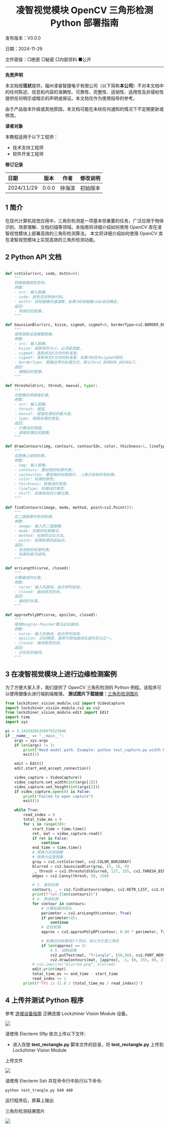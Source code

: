 <h1 align="center">凌智视觉模块 OpenCV 三角形检测 Python 部署指南</h1>

发布版本：V0.0.0

日期：2024-11-29

文件密级：□绝密 □秘密 □内部资料 ■公开  

---

**免责声明**  

本文档按**现状**提供，福州凌睿智捷电子有限公司（以下简称**本公司**）不对本文档中的任何陈述、信息和内容的准确性、可靠性、完整性、适销性、适用性及非侵权性提供任何明示或暗示的声明或保证。本文档仅作为使用指导的参考。  

由于产品版本升级或其他原因，本文档可能在未经任何通知的情况下不定期更新或修改。  

**读者对象**  

本教程适用于以下工程师：  

- 技术支持工程师  
- 软件开发工程师  

**修订记录**  

| **日期**     | **版本** | **作者** | **修改说明** |
|:-----------| -------- |--------| ------------ |
| 2024/11/29 | 0.0.0    | 钟海滨    | 初始版本     |

## 1 简介

在现代计算机视觉应用中，三角形检测是一项基本但重要的任务，广泛应用于物体识别、场景理解、文档扫描等领域。本指南将详细介绍如何使用 OpenCV 库在凌智视觉模块上部署高效的三角形检测算法。 本文将详细介绍如何使用 OpenCV 库在凌智视觉模块上实现高效的三角形检测功能。

## 2 Python API 文档

```python

def cvtColor(src, code, dstCn=0):
    """
    转换图像颜色空间。
    参数:
    - src: 输入图像。
    - code: 颜色空间转换代码。
    - dstCn: 目标图像的通道数，如果为0则根据code自动确定。
    返回:
    - 转换后的图像。
    """

def GaussianBlur(src, ksize, sigmaX, sigmaY=0, borderType=cv2.BORDER_DEFAULT):
    """
    使用高斯滤波模糊图像。
    参数:
    - src: 输入图像。
    - ksize: 高斯核的大小，必须是奇数。
    - sigmaX: 高斯核在X方向的标准差。
    - sigmaY: 高斯核在Y方向的标准差，如果为0则与sigmaX相同。
    - borderType: 图像边界的处理方式，默认为cv2.BORDER_DEFAULT。
    返回:
    - 模糊后的图像。
    """

def threshold(src, thresh, maxval, type):
    """
    对图像应用阈值处理。
    参数:
    - src: 输入图像。
    - thresh: 阈值。
    - maxval: 阈值处理后的最大值。
    - type: 阈值处理的类型。
    返回:
    - 计算出的阈值。
    - 阈值处理后的图像。
    """

def drawContours(img, contours, contourIdx, color, thickness=1, lineType=8, shift=0):
    """
    在图像上绘制轮廓。
    参数:
    - img: 输入图像。
    - contours: 要绘制的轮廓列表。
    - contourIdx: 要绘制的轮廓索引，-1表示绘制所有轮廓。
    - color: 轮廓的颜色。
    - thickness: 轮廓线的厚度。
    - lineType: 轮廓线的类型。
    - shift: 轮廓坐标的小数位数。
    """
 
def findContours(image, mode, method, point=cv2.Point()):
    """
    在二值图像中检测轮廓。
    参数:
    - image: 输入的二值图像。
    - mode: 轮廓的检索模式。
    - method: 轮廓的近似方法。
    - point: 轮廓检索的起始点。
    返回:
    - 检测到的轮廓列表。
    - 轮廓的层次结构。
    """

def arcLength(curve, closed):
    """
    计算曲线的长度。
    参数:
    - curve: 输入的曲线，由点序列组成。
    - closed: 曲线是否封闭。
    返回:
    - 曲线的长度。
    """

def approxPolyDP(curve, epsilon, closed):
    """
    使用Douglas-Peucker算法近似曲线。
    参数:
    - curve: 输入的曲线，由点序列组成。
    - epsilon: 近似精度，通常为原始曲线长度的百分之一。
    - closed: 曲线是否封闭。
    返回:
    - 近似后的曲线。
    """

```

## 3 在凌智视觉模块上进行边缘检测案例 

为了方便大家入手，我们提供了 OpenCV 三角形检测的 Python 例程。该程序可以使用摄像头进行端到端推理。
**测试图片下载链接：**[三角形检测图片](https://gitee.com/LockzhinerAI/LockzhinerVisionModule/releases/download/v0.0.4/triangle.png)

```python
from lockzhiner_vision_module.cv2 import VideoCapture
import lockzhiner_vision_module.cv2 as cv2
from lockzhiner_vision_module.edit import Edit
import time
import sys

pi = 3.14159265358979323846
if __name__ == "__main__":
    args = sys.argv
    if len(args) != 3:
        print("Need model path. Example: python test_capture.py width height")
        exit(1)

    edit = Edit()
    edit.start_and_accept_connection()

    video_capture = VideoCapture()
    video_capture.set_width(int(args[1]))
    video_capture.set_height(int(args[2]))
    if video_capture.open(0) is False:
        print("Failed to open capture")
        exit(1)

    while True:
        read_index = 0
        total_time_ms = 0
        for i in range(30):
            start_time = time.time()
            ret, mat = video_capture.read()
            if ret is False:
                continue
            end_time = time.time()
            # 转换为灰度图像
            # 转换为灰度图像
            gray = cv2.cvtColor(mat, cv2.COLOR_BGR2GRAY)
            blurred = cv2.GaussianBlur(gray, (3, 3), 0)
            _, thresh = cv2.threshold(blurred, 127, 255, cv2.THRESH_BINARY)
            edges = cv2.Canny(thresh, 50, 150)

            # 3. 查找轮廓
            contours, _ = cv2.findContours(edges, cv2.RETR_LIST, cv2.CHAIN_APPROX_NONE)
            print(f"len:{len(contours)}")
            # 4. 筛选轮廓
            for contour in contours:
                # 计算轮廓的周长
                perimeter = cv2.arcLength(contour, True)
                if perimeter<15:
                    continue
                # 近似轮廓
                approx = cv2.approxPolyDP(contour, 0.04 * perimeter, True)

                # 如果近似轮廓有3个顶点，则认为它是三角形
                if len(approx) == 3:
                    # 5. 绘制结果
                    cv2.putText(mat, "Triangle", (50,50), cv2.FONT_HERSHEY_SIMPLEX, 1, (0, 0, 255), )
                    cv2.drawContours(mat, [approx], -1, (0, 255, 0), 2)
            # cv2.imwrite("blurred.png", blurred)
            edit.print(mat)
            total_time_ms += end_time - start_time
            read_index += 1
        print(f"FPS is {1.0 / (total_time_ms / read_index)}")


```
## 4 上传并测试 Python 程序

参考 [连接设备指南](../../../../docs/introductory_tutorial/connect_device_using_ssh.md) 正确连接 Lockzhiner Vision Module 设备。

![](../../../../docs/introductory_tutorial/images/connect_device_using_ssh/ssh_success.png)

请使用 Electerm Sftp 依次上传以下文件:

- 进入存放 **test_rectangle.py** 脚本文件的目录，将 **test_rectangle.py** 上传到 Lockzhiner Vision Module

上传文件

![](./images/uploads.png)

请使用 Electerm Ssh 并在命令行中执行以下命令:

```bash
python test_trangle.py 640 480
```

运行程序后，屏幕上输出 

三角形检测结果图片

![](./images/triangle-rest.png)



